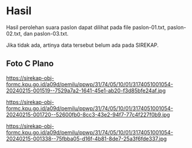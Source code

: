 # Hasil

Hasil perolehan suara paslon dapat dilihat pada file paslon-01.txt, paslon-02.txt, dan paslon-03.txt.

Jika tidak ada, artinya data tersebut belum ada pada SIREKAP.

## Foto C Plano

https://sirekap-obj-formc.kpu.go.id/a09d/pemilu/ppwp/31/74/05/10/01/3174051001054-20240215-001519--7529a7a2-1641-45e1-ab20-f3d85bfe24af.jpg

https://sirekap-obj-formc.kpu.go.id/a09d/pemilu/ppwp/31/74/05/10/01/3174051001054-20240215-001720--52600fb0-8cc3-43e2-94f7-77c4f227f0b9.jpg

https://sirekap-obj-formc.kpu.go.id/a09d/pemilu/ppwp/31/74/05/10/01/3174051001054-20240215-001338--75fbba05-d16f-4b81-8de7-25a3f6fde337.jpg
